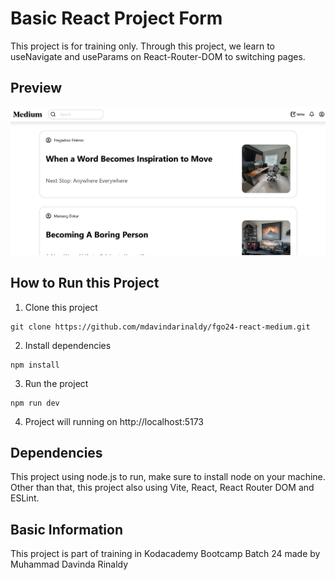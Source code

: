 # Basic React Project Form

This project is for training only. Through this project, we learn to useNavigate and useParams on React-Router-DOM to switching pages.

## Preview

![Preview](./preview.png)

## How to Run this Project

1. Clone this project
```
git clone https://github.com/mdavindarinaldy/fgo24-react-medium.git
```
2. Install dependencies
```
npm install
``` 
3. Run the project
```
npm run dev
```
4. Project will running on http://localhost:5173

## Dependencies
This project using node.js to run, make sure to install node on your machine. Other than that, this project also using Vite, React, React Router DOM and ESLint.

## Basic Information
This project is part of training in Kodacademy Bootcamp Batch 24 made by Muhammad Davinda Rinaldy
